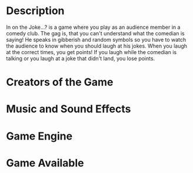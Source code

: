 # Description
In on the Joke...? is a game where you play as an audience member in a comedy club. The gag is, that you can't understand what the comedian is saying! He speaks in gibberish and random symbols so you have to watch the audience to know when you should laugh at his jokes. When you laugh at the correct times, you get points! If you laugh while the comedian is talking or you laugh at a joke that didn't land, you lose points.
# Creators of the Game

# Music and Sound Effects

# Game Engine

# Game Available
